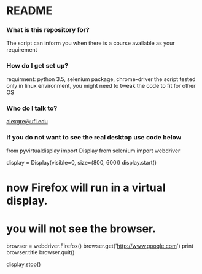 # README #
### What is this repository for? ###
The script can inform you when there is a course available as your requirement

### How do I get set up? ###
requirment: python 3.5, selenium package, chrome-driver
the script tested only in linux environment, you might need to tweak the code to fit for other OS

### Who do I talk to? ###
alexgre@ufl.edu

### if you do not want to see the real desktop use code below ###
from pyvirtualdisplay import Display
from selenium import webdriver

display = Display(visible=0, size=(800, 600))
display.start()

# now Firefox will run in a virtual display. 
# you will not see the browser.
browser = webdriver.Firefox()
browser.get('http://www.google.com')
print browser.title
browser.quit()

display.stop()
